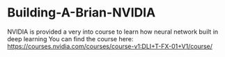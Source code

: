 # Building-A-Brian-NVIDIA
NVIDIA is provided a very into course to learn how neural network built in deep learning
You can find the course here:
https://courses.nvidia.com/courses/course-v1:DLI+T-FX-01+V1/course/
